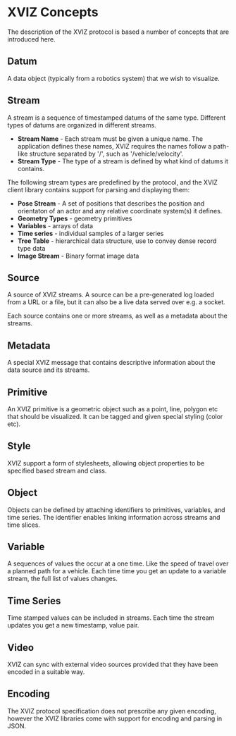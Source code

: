 # XVIZ Concepts

The description of the XVIZ protocol is based a number of concepts that are introduced here.


## Datum

A data object (typically from a robotics system) that we wish to visualize.


## Stream

A stream is a sequence of timestamped datums of the same type. Different types of datums are organized in different streams.

* **Stream Name** - Each stream must be given a unique name. The application defines these names, XVIZ requires the names follow a path-like structure separated by '/', such as '/vehicle/velocity'.
* **Stream Type** - The type of a stream is defined by what kind of datums it contains.

The following stream types are predefined by the protocol, and the XVIZ client library contains support for parsing and displaying them:

* **Pose Stream** - A set of positions that describes the position and orientaton of an actor and any relative coordinate system(s) it defines.
* **Geometry Types** - geometry primitives
* **Variables** - arrays of data
* **Time series** - individual samples of a larger series
* **Tree Table** - hierarchical data structure, use to convey dense record type data
* **Image Stream** - Binary format image data


## Source

A source of XVIZ streams. A source can be a pre-generated log loaded from a URL or a file, but it can also be a live data served over e.g. a socket.

Each source contains one or more streams, as well as a metadata about the streams.


## Metadata

A special XVIZ message that contains descriptive information about the data source and its streams.


## Primitive

An XVIZ primitive is a geometric object such as a point, line, polygon etc that should be visualized. It can be tagged and given special styling (color etc).


## Style

XVIZ support a form of stylesheets, allowing object properties to be specified based stream and class.


## Object

Objects can be defined by attaching identifiers to primitives, variables, and time series. The identifier enables linking information across streams and time slices.


## Variable

A sequences of values the occur at a one time.  Like the speed of travel over a planned path for a vehicle.  Each time time you get an update to a variable stream, the full list of values changes.


## Time Series

Time stamped values can be included in streams.  Each time the stream updates you get a new timestamp, value pair.


## Video

XVIZ can sync with external video sources provided that they have been encoded in a suitable way.


## Encoding

The XVIZ protocol specification does not prescribe any given encoding, however the XVIZ libraries come with support for encoding and parsing in JSON.
